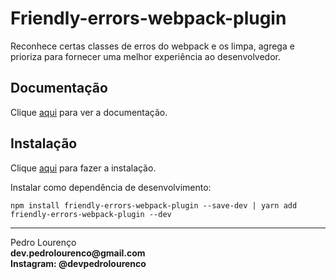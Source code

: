 # Friendly-errors-webpack-plugin

Reconhece certas classes de erros do webpack e os limpa, agrega e prioriza para fornecer uma melhor experiência ao desenvolvedor.

## Documentação

Clique [aqui](https://github.com/geowarin/friendly-errors-webpack-plugin) para ver a documentação.

## Instalação

Clique [aqui](https://www.npmjs.com/package/friendly-errors-webpack-plugin) para fazer a instalação.

Instalar como dependência de desenvolvimento:

```
npm install friendly-errors-webpack-plugin --save-dev | yarn add friendly-errors-webpack-plugin --dev
```

<hr>
<stong>Pedro Lourenço</strong><br>
<Strong>dev.pedrolourenco@gmail.com</strong><br>
<Strong>Instagram: @devpedrolourenco</strong>